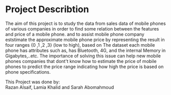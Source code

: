 # Project Describtion
The aim of this project is to study the data from sales data of mobile phones of various companies in order to find some relation between the features and price of a mobile phone. and to assist mobile phone company eststimate the approximate mobile phone price by representing the result in four ranges {0 ,1 ,2 ,3} (low to high), based on The dataset each mobile phone has attributes such as, has Bluetooth, 4G, and the internal Memory in Gigabytes,..etc. 
The importance of solving this issue can help new mobile phones companies that dont't know how to estimate the price of mobile phones to predict the price range indicating how high the price is based on phone specifications.

This Project was done by:	 
Razan Alsaif, 
Lamia Khalid and 
Sarah Abomahmoud
